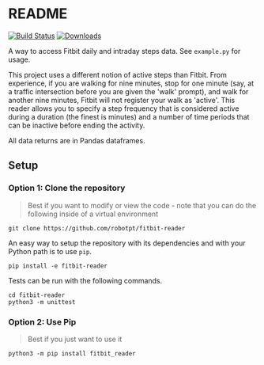 README
======

[![Build Status](https://travis-ci.com/robotpt/fitbit-reader.svg?branch=master)](https://travis-ci.com/robotpt/fitbit-reader)
[![Downloads](https://pepy.tech/badge/fitbit-reader)](https://pepy.tech/project/fitbit-reader)

A way to access Fitbit daily and intraday steps data.
See `example.py` for usage.

This project uses a different notion of active steps than Fitbit.
From experience, if you are walking for nine minutes, stop for one minute 
(say, at a traffic intersection before you are given the 'walk' prompt), and walk for
another nine minutes, Fitbit will not register your walk as 'active'.
This reader allows you to specify a step frequency that is considered active during a duration (the finest is minutes)
and a number of time periods that can be inactive before ending the activity.

All data returns are in Pandas dataframes.


Setup
-----

### Option 1: Clone the repository

> Best if you want to modify or view the code - note that you can do the following inside of a virtual environment

    git clone https://github.com/robotpt/fitbit-reader
    
An easy way to setup the repository with its dependencies and with your Python path
is to use `pip`.  

    pip install -e fitbit-reader

Tests can be run with the following commands.
    
    cd fitbit-reader
    python3 -m unittest

### Option 2: Use Pip

> Best if you just want to use it

    python3 -m pip install fitbit_reader

